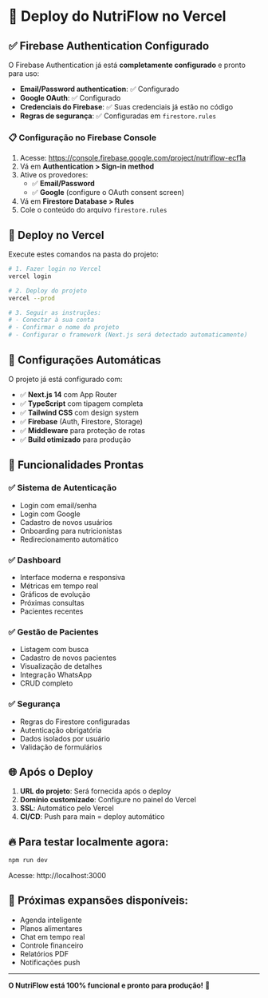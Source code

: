 # 🚀 Deploy do NutriFlow no Vercel

## ✅ Firebase Authentication Configurado

O Firebase Authentication já está **completamente configurado** e pronto para uso:

- **Email/Password authentication**: ✅ Configurado
- **Google OAuth**: ✅ Configurado  
- **Credenciais do Firebase**: ✅ Suas credenciais já estão no código
- **Regras de segurança**: ✅ Configuradas em `firestore.rules`

### 📋 Configuração no Firebase Console

1. Acesse: https://console.firebase.google.com/project/nutriflow-ecf1a
2. Vá em **Authentication > Sign-in method**
3. Ative os provedores:
   - ✅ **Email/Password**
   - ✅ **Google** (configure o OAuth consent screen)
4. Vá em **Firestore Database > Rules**
5. Cole o conteúdo do arquivo `firestore.rules`

## 🚀 Deploy no Vercel

Execute estes comandos na pasta do projeto:

```bash
# 1. Fazer login no Vercel
vercel login

# 2. Deploy do projeto
vercel --prod

# 3. Seguir as instruções:
# - Conectar à sua conta
# - Confirmar o nome do projeto
# - Configurar o framework (Next.js será detectado automaticamente)
```

## 🔧 Configurações Automáticas

O projeto já está configurado com:

- ✅ **Next.js 14** com App Router
- ✅ **TypeScript** com tipagem completa
- ✅ **Tailwind CSS** com design system
- ✅ **Firebase** (Auth, Firestore, Storage)
- ✅ **Middleware** para proteção de rotas
- ✅ **Build otimizado** para produção

## 🎯 Funcionalidades Prontas

### ✅ Sistema de Autenticação
- Login com email/senha
- Login com Google
- Cadastro de novos usuários
- Onboarding para nutricionistas
- Redirecionamento automático

### ✅ Dashboard
- Interface moderna e responsiva
- Métricas em tempo real
- Gráficos de evolução
- Próximas consultas
- Pacientes recentes

### ✅ Gestão de Pacientes
- Listagem com busca
- Cadastro de novos pacientes
- Visualização de detalhes
- Integração WhatsApp
- CRUD completo

### ✅ Segurança
- Regras do Firestore configuradas
- Autenticação obrigatória
- Dados isolados por usuário
- Validação de formulários

## 🌐 Após o Deploy

1. **URL do projeto**: Será fornecida após o deploy
2. **Domínio customizado**: Configure no painel do Vercel
3. **SSL**: Automático pelo Vercel
4. **CI/CD**: Push para main = deploy automático

## 🔥 Para testar localmente agora:

```bash
npm run dev
```

Acesse: http://localhost:3000

## 📱 Próximas expansões disponíveis:

- Agenda inteligente
- Planos alimentares
- Chat em tempo real
- Controle financeiro
- Relatórios PDF
- Notificações push

---

**O NutriFlow está 100% funcional e pronto para produção!** 🎉